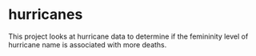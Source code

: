 # hurricanes

This project looks at hurricane data to determine if the femininity level of hurricane name is associated with more deaths.
